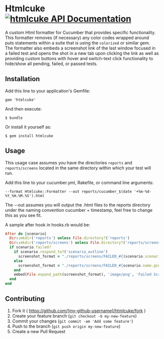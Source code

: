 # Htmlcuke [![htmlcuke API Documentation](https://www.omniref.com/ruby/gems/htmlcuke.png)](https://www.omniref.com/ruby/gems/htmlcuke)

A custom Html formatter for Cucumber that provides specific functionality.
This formatter removes (if necessary) any color codes wrapped around puts statements within a suite that is using the ```colorized``` or similar gem.
The formatter also embeds a screenshot link of the last window focused in a failed test and opens the shot in a new tab upon clicking the link as well as providing custom buttons with hover and switch-text click functionality to hide/show all pending, failed, or passed tests.

## Installation

Add this line to your application's Gemfile:

    gem 'htmlcuke'

And then execute:

    $ bundle

Or install it yourself as:

    $ gem install htmlcuke

## Usage

This usage case assumes you have the directories ```reports``` and ```reports/screens``` located in the same directory within which your test will run.

Add this line to your cucumber.yml, Rakefile, or command line arguments:
```
--format Htmlcuke::Formatter --out reports/cucumber_$(date '+%m-%d-%Y_%H.%M.%S').html
```

The --out assumes you will output the .html files to the reports directory under the naming convention cucumber + timestamp, feel free to change this as you see fit.

A sample after hook in hooks.rb would be:

```ruby
After do |scenario|
  Dir::mkdir('reports') unless File.directory?('reports')
  Dir::mkdir('reports/screens') unless File.directory?('reports/screens')
  if scenario.failed?
    if scenario.respond_to?('scenario_outline')
      screenshot_format = "./reports/screens/FAILED_#{(scenario.scenario_outline.title + ' ' + scenario.name).gsub(' ','_').gsub(/[^0-9A-Za-z_]/, '')}.png"
    else
      screenshot_format = "./reports/screens/FAILED_#{scenario.name.gsub(' ','_').gsub(/[^0-9A-Za-z_]/, '')}.png"
    end
    embed(File.expand_path(screenshot_format), 'image/png', 'Failed Screenshot')
  end
end
```

## Contributing

1. Fork it ( https://github.com/[my-github-username]/htmlcuke/fork )
2. Create your feature branch (`git checkout -b my-new-feature`)
3. Commit your changes (`git commit -am 'Add some feature'`)
4. Push to the branch (`git push origin my-new-feature`)
5. Create a new Pull Request

